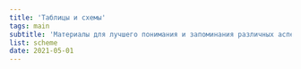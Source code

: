 ```yaml
---
title: 'Таблицы и схемы'
tags: main
subtitle: 'Материалы для лучшего понимания и запоминания различных аспектов учения'
list: scheme
date: 2021-05-01
---
```


